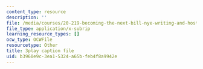 ```yaml
---
content_type: resource
description: ''
file: /media/courses/20-219-becoming-the-next-bill-nye-writing-and-hosting-the-educational-show-january-iap-2015/b3960e9c3ea15324a65bfeb4f8a9942e_VBgVRviSKek.vtt
file_type: application/x-subrip
learning_resource_types: []
ocw_type: OCWFile
resourcetype: Other
title: 3play caption file
uid: b3960e9c-3ea1-5324-a65b-feb4f8a9942e
---
```

